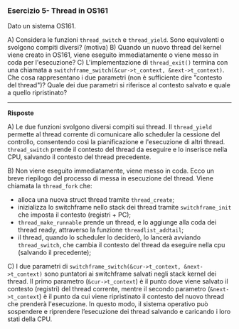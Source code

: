 ### Esercizio 5- Thread in OS161

Dato un sistema OS161.

A) Considera le funzioni `thread_switch` e `thread_yield`. Sono equivalenti o svolgono compiti diversi? (motiva)
B) Quando un nuovo thread del kernel viene creato in OS161, viene eseguito immediatamente o viene messo in coda per l'esecuzione?
C) L'implementazione di `thread_exit()` termina con una chiamata a `switchframe_switch(&cur->t_context, &next->t_context)`.
Che cosa rappresentano i due parametri (non è sufficiente dire "contesto del thread")? Quale dei due parametri si riferisce al contesto salvato e quale a quello ripristinato?

---

**Risposte**

A) Le due funzioni svolgono diversi compiti sui thread. Il `thread_yield` permette al thread corrente di comunicare allo scheduler la cessione del controllo, consentendo così 
la pianificazione e l'esecuzione di altri thread. `thread_switch` prende il contesto del thread da eseguire e lo inserisce nella CPU, salvando il contesto del thread precedente.

B) Non viene eseguito immediatamente, viene messo in coda. Ecco un breve riepilogo del processo di messa in esecuzione del thread. Viene chiamata la `thread_fork` che:
* alloca una nuova struct thread tramite `thread_create`;
* inizializza lo switchframe nello stack dei thread tramite `switchframe_init` che imposta il contesto (registri + PC);
* `thread_make_runnable` prende un thread, e lo aggiunge alla coda dei thread ready, attraverso la funzione `threadlist_addtail`;
* il thread, quando lo scheduler lo deciderò, lo lancerà avviando `thread_switch`, che cambia il contesto del thread da eseguire nella cpu (salvando il precedente);

C) I due parametri di `switchframe_switch(&cur->t_context, &next->t_context)` sono puntatori ai switchframe salvati negli stack kernel dei thread. 
Il primo parametro (`&cur->t_context`) è il punto dove viene salvato il contesto (registri) del thread corrente, mentre il secondo parametro 
(`&next->t_context`) è il punto da cui viene ripristinato il contesto del nuovo thread che prenderà l'esecuzione.
In questo modo, il sistema operativo può sospendere e riprendere l’esecuzione dei thread salvando e caricando i loro stati della CPU.

